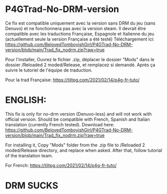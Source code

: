 # P4GTrad-No-DRM-version

Ce fix est compatible uniquement avec la version sans DRM du jeu (sans Denuvo) et ne fonctionnera pas avec la version steam.
Il devrait être compatible avec les traductions Française, Espagnole et Italienne du jeu (actuellement seule la version Française a été testé)
Téléchargement ici: https://github.com/BelovedTomboyishGirl/P4GTrad-No-DRM-version/blob/main/Trad_fix_nodrm.zip?raw=true

Pour l'installer,
Ouvrez le fichier .zip, déplacer le dossier "Mods" dans le dossier /Reloaded 2 moded/Release, et remplacez si demandé.
Après ça suivre le tutoriel de l'équipe de traduction.

Pour la trad Française:
https://tiltpg.com/2021/02/14/p4g-fr-tuto/

# ENGLISH:

This fix is only for no-drm version (Denuvo-less) and will not work with official version.
Should be compatible with French, Spanish and Italian translation (currently French tested).
Download here: https://github.com/BelovedTomboyishGirl/P4GTrad-No-DRM-version/blob/main/Trad_fix_nodrm.zip?raw=true

For installing it,
Copy "Mods" folder from the .zip file to /Reloaded 2 moded/Release directory, and replace when asked.
After that, follow tutorial of the translation team.

For French:
https://tiltpg.com/2021/02/14/p4g-fr-tuto/


# DRM SUCKS
